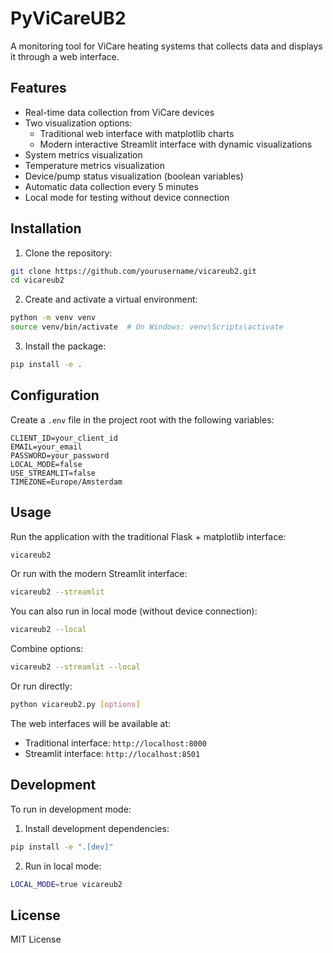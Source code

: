 # PyViCareUB2

A monitoring tool for ViCare heating systems that collects data and displays it through a web interface.

## Features

- Real-time data collection from ViCare devices
- Two visualization options:
  - Traditional web interface with matplotlib charts
  - Modern interactive Streamlit interface with dynamic visualizations
- System metrics visualization
- Temperature metrics visualization
- Device/pump status visualization (boolean variables)
- Automatic data collection every 5 minutes
- Local mode for testing without device connection

## Installation

1. Clone the repository:
```bash
git clone https://github.com/yourusername/vicareub2.git
cd vicareub2
```

2. Create and activate a virtual environment:
```bash
python -m venv venv
source venv/bin/activate  # On Windows: venv\Scripts\activate
```

3. Install the package:
```bash
pip install -e .
```

## Configuration

Create a `.env` file in the project root with the following variables:

```
CLIENT_ID=your_client_id
EMAIL=your_email
PASSWORD=your_password
LOCAL_MODE=false
USE_STREAMLIT=false
TIMEZONE=Europe/Amsterdam
```

## Usage

Run the application with the traditional Flask + matplotlib interface:
```bash
vicareub2
```

Or run with the modern Streamlit interface:
```bash
vicareub2 --streamlit
```

You can also run in local mode (without device connection):
```bash
vicareub2 --local
```

Combine options:
```bash
vicareub2 --streamlit --local
```

Or run directly:
```bash
python vicareub2.py [options]
```

The web interfaces will be available at:
- Traditional interface: `http://localhost:8000`
- Streamlit interface: `http://localhost:8501`

## Development

To run in development mode:

1. Install development dependencies:
```bash
pip install -e ".[dev]"
```

2. Run in local mode:
```bash
LOCAL_MODE=true vicareub2
```

## License

MIT License 